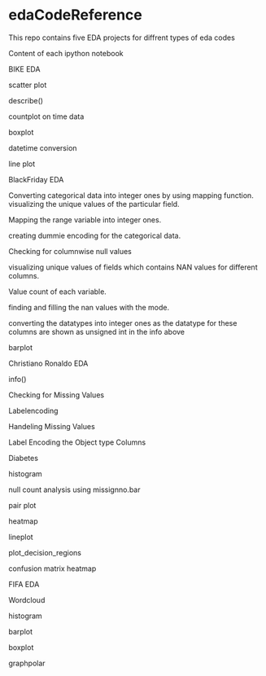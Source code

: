 # edaCodeReference
This repo contains five EDA projects for diffrent types of eda codes

Content of each ipython notebook

BIKE EDA

scatter plot

describe()

countplot on time data

boxplot

datetime conversion

line plot


BlackFriday EDA

Converting categorical data into integer ones by using mapping function.
visualizing the unique values of the particular field.

Mapping the range variable into integer ones.

creating dummie encoding for the categorical data.

Checking for columnwise null values

visualizing unique values of fields which contains NAN values for different columns.

Value count of each variable.

finding and filling the nan values with the mode.

converting the datatypes into integer ones as the datatype for these columns are shown as unsigned int in the info above

barplot


Christiano Ronaldo EDA

info()

Checking for Missing Values

Labelencoding

Handeling Missing Values

Label Encoding the Object type Columns


Diabetes

histogram

null count analysis using missignno.bar

pair plot

heatmap

lineplot

plot_decision_regions

confusion matrix heatmap


FIFA EDA

Wordcloud

histogram

barplot

boxplot

graphpolar
